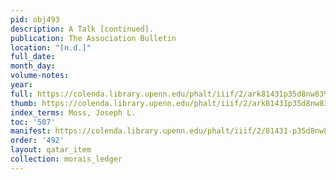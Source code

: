 ```yaml
---
pid: obj493
description: A Talk [continued].
publication: The Association Bulletin
location: "[n.d.]"
full_date:
month_day:
volume-notes:
year:
full: https://colenda.library.upenn.edu/phalt/iiif/2/ark81431p35d8nw83%2FSHA256E-s7042325--302b35d8c3882c00ccb187009c31a30ec168b6e98d6af337865afc739a3f9c59.jpeg/full/3500,/0/default.jpg
thumb: https://colenda.library.upenn.edu/phalt/iiif/2/ark81431p35d8nw83%2FSHA256E-s7042325--302b35d8c3882c00ccb187009c31a30ec168b6e98d6af337865afc739a3f9c59.jpeg/full/!200,200/0/default.jpg
index_terms: Moss, Joseph L.
toc: '507'
manifest: https://colenda.library.upenn.edu/phalt/iiif/2/81431-p35d8nw83/manifest
order: '492'
layout: qatar_item
collection: morais_ledger
---
```

